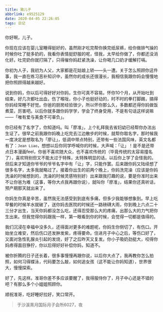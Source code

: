 ```yaml
---
title: 致儿子
abbrlink: e9525129
date: 2020-04-05 22:26:05
tags: 日记
---
```


你好啊，儿子。

你现在应该在婴儿室睡得挺好的，虽然刚才吃完帮你换完纸尿裤，给你做排气操的时候你吐了挺多奶的，我看你表情挺舒服的呢，怪我，太早给你做了，你都还没消化好。吐完奶你就打隔了，只得催你妈赶紧洗澡，让你喝几口奶才缓解打嗝。

你初为人子，我初为人父，大家都是花姑娘上轿——头一遭。关于怎么照顾你这件事，我一直在练习恶补知识中，虽然你的成长还很漫长，我相信我跟你妈会慢慢地把你照顾得越来越好。

说到你妈，你以后可得好好对你妈，生你可真不容易。怀你10个月，从开始吐到结束，好几次都吐出血，伤了喉咙，你小子也挺好动的，时不时的拳打脚踢，搞得你妈经常睡不好觉。你爸的厨房经验很少，所以怀你那么久，多数都还得你妈做饭煮菜，厉害吧。以后你就多跟你妈学学，学会了终身受用，不是有句话这样说嘛——「唯有爱与美食不可辜负」。

<!-- more -->

你已经有了名字了，你知道吗。叫「廖准」，上个礼拜我去省妇幼已经帮你办法出生证了。很早之前我跟你妈晚上吃完去江边散步的时候，就帮你取名字，那时候我一度决定是想取名为「廖让」，低调中带点特别，还带有一些法国风味，英文名都有了：`Jean Liao`，想想以后你同学呼喊你的时候，大声喊：「让」！是不是还带点日本漫画feel，你爸不喜欢随大众，也不喜欢传统的（毕竟传统的太容易撞名了），喜欢特别但又不能太过于特殊，太特殊明显的话，以后你上学了会怪我的。但后来才知道你爷爷的爷爷名字中有「让」字，只能作罢。后来跟你妈又陆续想了很多名字，太多我就略过了。接着你出生的前两个晚上，你妈洗完澡（应该是你妈洗澡的时候想到的，洗澡的时候灵感特别好）出来跟我打趣的说，要是你准时出来不让你爸为难（这事，等你大点我再跟你说），就叫你「廖准」，结果你还真听话，预产期那天就出来了。

你妈生你真是辛苦，虽然我无法感受到到底有多痛，但多少我能够想象到。早上吃早餐的时候羊水就破了，送你妈去医院的时候还一路磅礴大雨，你到晚上六点二十三分才出生，当天你妈都没怎么吃，还得忍受那么大的疼痛，出那么大的力气把你生出来。但我觉得你妈跟我一样，第一眼看到你的时候，会觉得一切都是值得的。

我们沉浸在幸福中没多久，还得面对更多的难题呢，你妈生你侧切了，有伤口。开始坐立难安，然后伤口还发肿发紫，疼得要命。住进月子中心之后，等伤口好了，又面对急性乳腺炎引起的发烧，好了之后昨天又复发。你小子吸奶劲挺大，咬得你妈疼得面目狰狞，你以后得好好补偿你妈，知道不。

被你折腾的日子还长着，很多事慢慢再跟你说，以后你大点了，我再教你怎么拍照，如何习得蝶泳，代码要怎么敲，如何追女孩（这不能让你妈知道），世界很大，慢慢探索。

好了，先这样。准哥你差不多应该要醒了，我得服侍你了，月子中心还是不错的吧？有那么多个小姐姐照顾你。

顺祝准哥，吃好睡好拉好，笑口常开。

> 于沙溪熹月国际月子会所6027，夜